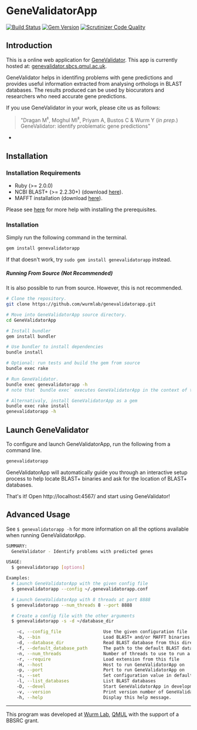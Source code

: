 # GeneValidatorApp
[![Build Status](https://travis-ci.org/wurmlab/genevalidatorapp.svg?branch=master)](https://travis-ci.org/wurmlab/genevalidatorapp)
[![Gem Version](https://badge.fury.io/rb/genevalidatorapp.svg)](http://badge.fury.io/rb/genevalidatorapp)
[![Scrutinizer Code Quality](https://scrutinizer-ci.com/g/wurmlab/genevalidatorapp/badges/quality-score.png?b=master)](https://scrutinizer-ci.com/g/wurmlab/genevalidatorapp/?branch=master)







## Introduction

This is a online web application for [GeneValidator](https://github.com/wurmlab/genevalidator). This app is currently hosted at: [genevalidator.sbcs.qmul.ac.uk](http://genevalidator.sbcs.qmul.ac.uk).

GeneValidator helps in identifing problems with gene predictions and provides useful information extracted from analysing orthologs in BLAST databases. The results produced can be used by biocurators and researchers who need accurate gene predictions.

If you use GeneValidator in your work, please cite us as follows:
> "Dragan M<sup>&Dagger;</sup>, Moghul MI<sup>&Dagger;</sup>, Priyam A, Bustos C & Wurm Y (<em>in prep.</em>) GeneValidator: identify problematic gene predictions"






-
## Installation
### Installation Requirements
* Ruby (>= 2.0.0)
* NCBI BLAST+ (>= 2.2.30+) (download [here](http://blast.ncbi.nlm.nih.gov/Blast.cgi?PAGE_TYPE=BlastDocs&DOC_TYPE=Download)).
* MAFFT installation (download [here](http://mafft.cbrc.jp/alignment/software/)).

Please see [here](https://gist.github.com/IsmailM/b783e8a06565197084e6) for more help with installing the prerequisites.

### Installation
Simply run the following command in the terminal.

```bash
gem install genevalidatorapp
```

If that doesn't work, try `sudo gem install genevalidatorapp` instead.

##### Running From Source (Not Recommended)
It is also possible to run from source. However, this is not recommended.

```bash
# Clone the repository.
git clone https://github.com/wurmlab/genevalidatorapp.git

# Move into GeneValidatorApp source directory.
cd GeneValidatorApp

# Install bundler
gem install bundler

# Use bundler to install dependencies
bundle install

# Optional: run tests and build the gem from source
bundle exec rake

# Run GeneValidator.
bundle exec genevalidatorapp -h
# note that `bundle exec` executes GeneValidatorApp in the context of the bundle

# Alternativaly, install GeneValidatorApp as a gem
bundle exec rake install
genevalidatorapp -h
```




## Launch GeneValidator

To configure and launch GeneValidatorApp, run the following from a command line.

```bash
genevalidatorapp
```

GeneValidatorApp will automatically guide you through an interactive setup process to help locate BLAST+ binaries and ask for the location of BLAST+ databases.

That's it! Open http://localhost:4567/ and start using GeneValidator!






## Advanced Usage

See `$ genevalidatorapp -h` for more information on all the options available when running GeneValidatorApp.

```bash
SUMMARY:
  GeneValidator - Identify problems with predicted genes

USAGE:
  $ genevalidatorapp [options]

Examples:
  # Launch GeneValidatorApp with the given config file
  $ genevalidatorapp --config ~/.genevalidatorapp.conf

  # Launch GeneValidatorApp with 8 threads at port 8888
  $ genevalidatorapp --num_threads 8 --port 8888

  # Create a config file with the other arguments
  $ genevalidatorapp -s -d ~/database_dir

    -c, --config_file                Use the given configuration file
    -b, --bin                        Load BLAST+ and/or MAFFT binaries from this directory
    -d, --database_dir               Read BLAST database from this directory
    -f, --default_database_path      The path to the default BLAST database
    -n, --num_threads                Number of threads to use to run a BLAST search
    -r, --require                    Load extension from this file
    -H, --host                       Host to run GeneValidatorApp on
    -p, --port                       Port to run GeneValidatorApp on
    -s, --set                        Set configuration value in default or given config file
    -l, --list_databases             List BLAST databases
    -D, --devel                      Start GeneValidatorApp in development mode
    -v, --version                    Print version number of GeneValidatorApp that will be loaded
    -h, --help                       Display this help message.
```


<hr>

This program was developed at [Wurm Lab](https://wurmlab.github.io), [QMUL](http://sbcs.qmul.ac.uk) with the support of a BBSRC grant.
